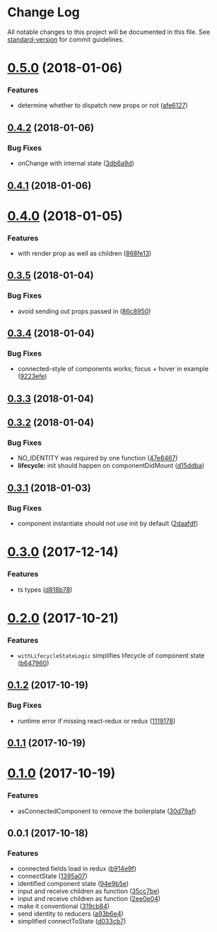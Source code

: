 # Change Log

All notable changes to this project will be documented in this file. See [standard-version](https://github.com/conventional-changelog/standard-version) for commit guidelines.

<a name="0.5.0"></a>
# [0.5.0](https://github.com/sebinsua/conventional-component/compare/v0.4.2...v0.5.0) (2018-01-06)


### Features

* determine whether to dispatch new props or not ([afe6127](https://github.com/sebinsua/conventional-component/commit/afe6127))



<a name="0.4.2"></a>
## [0.4.2](https://github.com/sebinsua/conventional-component/compare/v0.4.0...v0.4.2) (2018-01-06)


### Bug Fixes

* onChange with internal state ([3db6a9d](https://github.com/sebinsua/conventional-component/commit/3db6a9d))



<a name="0.4.1"></a>
## [0.4.1](https://github.com/sebinsua/conventional-component/compare/v0.4.0...v0.4.1) (2018-01-06)



<a name="0.4.0"></a>
# [0.4.0](https://github.com/sebinsua/conventional-component/compare/v0.3.5...v0.4.0) (2018-01-05)


### Features

* with render prop as well as children ([868fe13](https://github.com/sebinsua/conventional-component/commit/868fe13))



<a name="0.3.5"></a>
## [0.3.5](https://github.com/sebinsua/conventional-component/compare/v0.3.4...v0.3.5) (2018-01-04)


### Bug Fixes

* avoid sending out props passed in ([86c8950](https://github.com/sebinsua/conventional-component/commit/86c8950))



<a name="0.3.4"></a>
## [0.3.4](https://github.com/sebinsua/conventional-component/compare/v0.3.3...v0.3.4) (2018-01-04)


### Bug Fixes

* connected-style of components works; focus + hover in example ([9223efe](https://github.com/sebinsua/conventional-component/commit/9223efe))



<a name="0.3.3"></a>
## [0.3.3](https://github.com/sebinsua/conventional-component/compare/v0.3.2...v0.3.3) (2018-01-04)



<a name="0.3.2"></a>
## [0.3.2](https://github.com/sebinsua/conventional-component/compare/v0.3.1...v0.3.2) (2018-01-04)


### Bug Fixes

* NO_IDENTITY was required by one function ([47e8467](https://github.com/sebinsua/conventional-component/commit/47e8467))
* **lifecycle:** init should happen on componentDidMount ([d15ddba](https://github.com/sebinsua/conventional-component/commit/d15ddba))



<a name="0.3.1"></a>
## [0.3.1](https://github.com/sebinsua/conventional-component/compare/v0.3.0...v0.3.1) (2018-01-03)


### Bug Fixes

* component instantiate should not use init by default ([2daafdf](https://github.com/sebinsua/conventional-component/commit/2daafdf))



<a name="0.3.0"></a>
# [0.3.0](https://github.com/sebinsua/conventional-component/compare/v0.2.0...v0.3.0) (2017-12-14)


### Features

* ts types ([d818b78](https://github.com/sebinsua/conventional-component/commit/d818b78))



<a name="0.2.0"></a>
# [0.2.0](https://github.com/sebinsua/conventional-component/compare/v0.1.2...v0.2.0) (2017-10-21)


### Features

* `withLifecycleStateLogic` simplifies lifecycle of component state ([b647960](https://github.com/sebinsua/conventional-component/commit/b647960))



<a name="0.1.2"></a>
## [0.1.2](https://github.com/sebinsua/conventional-component/compare/v0.1.1...v0.1.2) (2017-10-19)


### Bug Fixes

* runtime error if missing react-redux or redux ([1119178](https://github.com/sebinsua/conventional-component/commit/1119178))



<a name="0.1.1"></a>
## [0.1.1](https://github.com/sebinsua/conventional-component/compare/v0.1.0...v0.1.1) (2017-10-19)



<a name="0.1.0"></a>
# [0.1.0](https://github.com/sebinsua/conventional-component/compare/v0.0.1...v0.1.0) (2017-10-19)


### Features

* asConnectedComponent to remove the boilerplate ([30d79af](https://github.com/sebinsua/conventional-component/commit/30d79af))



<a name="0.0.1"></a>
## 0.0.1 (2017-10-18)


### Features

* connected fields load in redux ([b914e9f](https://github.com/sebinsua/conventional-component/commit/b914e9f))
* connectState ([1395a07](https://github.com/sebinsua/conventional-component/commit/1395a07))
* identified component state ([94e9b5e](https://github.com/sebinsua/conventional-component/commit/94e9b5e))
* input and receive children as function ([35cc7be](https://github.com/sebinsua/conventional-component/commit/35cc7be))
* input and receive children as function ([2ee0e04](https://github.com/sebinsua/conventional-component/commit/2ee0e04))
* make it conventional ([319cb84](https://github.com/sebinsua/conventional-component/commit/319cb84))
* send identity to reducers ([a93b6e4](https://github.com/sebinsua/conventional-component/commit/a93b6e4))
* simplified connectToState ([d033cb7](https://github.com/sebinsua/conventional-component/commit/d033cb7))
